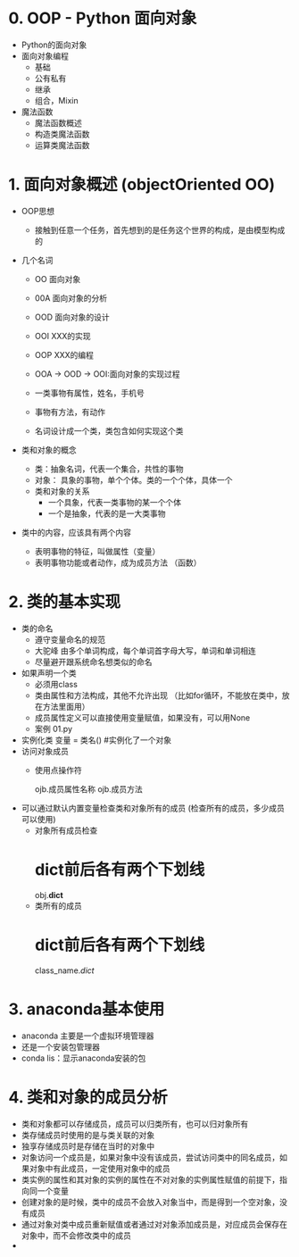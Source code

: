 # 0. OOP - Python 面向对象
 - Python的面向对象
 - 面向对象编程
    - 基础
    - 公有私有
    - 继承
    - 组合，Mixin
  - 魔法函数
    - 魔法函数概述
    - 构造类魔法函数
    - 运算类魔法函数
   
# 1. 面向对象概述 (objectOriented OO)
- OOP思想
    - 接触到任意一个任务，首先想到的是任务这个世界的构成，是由模型构成的

- 几个名词
    - OO 面向对象
    - 00A 面向对象的分析
    - OOD 面向对象的设计
    - OOI XXX的实现
    - OOP XXX的编程
    - OOA -> OOD -> OOI:面向对象的实现过程
 
    - 一类事物有属性，姓名，手机号
    - 事物有方法，有动作
    - 名词设计成一个类，类包含如何实现这个类
 
- 类和对象的概念 
    - 类：抽象名词，代表一个集合，共性的事物 
    - 对象： 具象的事物，单个个体。类的一个个体，具体一个
    - 类和对象的关系
        - 一个具象，代表一类事物的某一个个体
        - 一个是抽象，代表的是一大类事物
- 类中的内容，应该具有两个内容
    - 表明事物的特征，叫做属性（变量）  
    - 表明事物功能或者动作，成为成员方法 （函数）

# 2. 类的基本实现
- 类的命名
    - 遵守变量命名的规范
    - 大驼峰 由多个单词构成，每个单词首字母大写，单词和单词相连
    - 尽量避开跟系统命名想类似的命名
- 如果声明一个类
    - 必须用class
    - 类由属性和方法构成，其他不允许出现  （比如for循环，不能放在类中，放在方法里面用）
    - 成员属性定义可以直接使用变量赋值，如果没有，可以用None
    - 案例 01.py
- 实例化类
    变量 = 类名() #实例化了一个对象
- 访问对象成员
    - 使用点操作符 
    
        ojb.成员属性名称
        ojb.成员方法
- 可以通过默认内置变量检查类和对象所有的成员 (检查所有的成员，多少成员可以使用)
    - 对象所有成员检查
        # dict前后各有两个下划线
        obj.__dict__
    - 类所有的成员
        # dict前后各有两个下划线
        class_name._dict_
    
    
# 3. anaconda基本使用
- anaconda 主要是一个虚拟环境管理器
- 还是一个安装包管理器
- conda lis：显示anaconda安装的包

# 4. 类和对象的成员分析
- 类和对象都可以存储成员，成员可以归类所有，也可以归对象所有
- 类存储成员时使用的是与类关联的对象
- 独享存储成员时是存储在当时的对象中
- 对象访问一个成员是，如果对象中没有该成员，尝试访问类中的同名成员，如果对象中有此成员，一定使用对象中的成员
- 类实例的属性和其对象的实例的属性在不对对象的实例属性赋值的前提下，指向同一个变量
- 创建对象的是时候，类中的成员不会放入对象当中，而是得到一个空对象，没有成员
- 通过对象对类中成员重新赋值或者通过对对象添加成员是，对应成员会保存在对象中，而不会修改类中的成员
- 